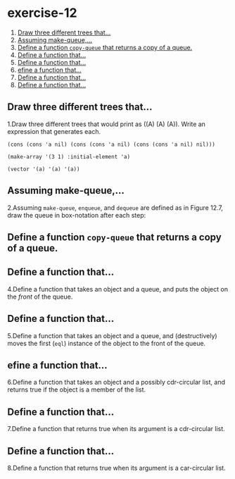 

# exercise-12

1.  [Draw three different trees that&#x2026;](#org5146c87)
2.  [Assuming make-queue,&#x2026;](#org9ee90e7)
3.  [Define a function `copy-queue` that returns a copy of a queue.](#orgb15951a)
4.  [Define a function that&#x2026;](#org08dc990)
5.  [Define a function that&#x2026;](#orgfc77eb6)
6.  [efine a function that&#x2026;](#orga2c0500)
7.  [Define a function that&#x2026;](#orge5cfb23)
8.  [Define a function that&#x2026;](#org1696f3c)


<a id="org5146c87"></a>

## Draw three different trees that&#x2026;

1.Draw three different trees that would print as ((A) (A) (A)). Write an expression that generates each.

    (cons (cons 'a nil) (cons (cons 'a nil) (cons (cons 'a nil) nil)))
    
    (make-array '(3 1) :initial-element 'a)
    
    (vector '(a) '(a) '(a))


<a id="org9ee90e7"></a>

## Assuming make-queue,&#x2026;

2.Assuming `make-queue`, `enqueue`, and `dequeue` are defined as in Figure 12.7, draw the queue in box-notation after each step:


<a id="orgb15951a"></a>

## Define a function `copy-queue` that returns a copy of a queue.


<a id="org08dc990"></a>

## Define a function that&#x2026;

4.Define a function that takes an object and a queue, and puts the object on the *front* of the queue.


<a id="orgfc77eb6"></a>

## Define a function that&#x2026;

5.Define a function that takes an object and a queue, and (destructively) moves the first (`eql`) instance of the object to the front of the queue.


<a id="orga2c0500"></a>

## efine a function that&#x2026;

6.Define a function that takes an object and a possibly cdr-circular list, and returns true if the object is a member of the list.


<a id="orge5cfb23"></a>

## Define a function that&#x2026;

7.Define a function that returns true when its argument is a cdr-circular list.


<a id="org1696f3c"></a>

## Define a function that&#x2026;

8.Define a function that returns true when its argument is a car-circular list.

